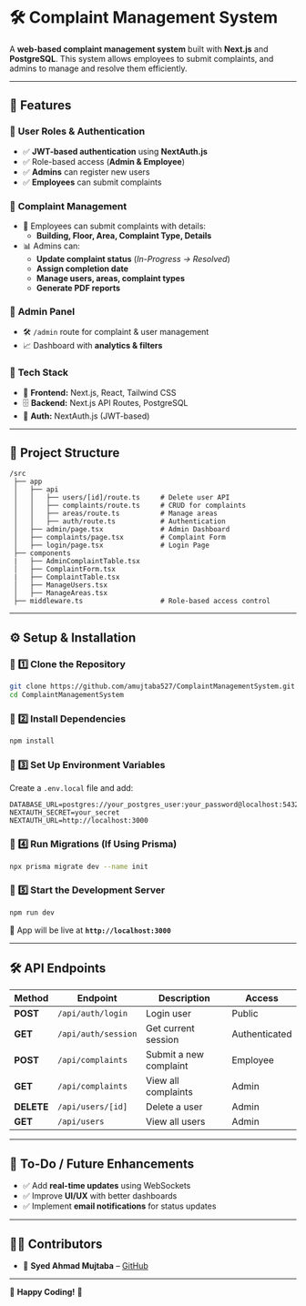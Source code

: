 # 🛠️ **Complaint Management System**  

A **web-based complaint management system** built with **Next.js** and **PostgreSQL**. This system allows employees to submit complaints, and admins to manage and resolve them efficiently.  

---

## 📌 **Features**
### 🔹 **User Roles & Authentication**
- ✅ **JWT-based authentication** using **NextAuth.js**
- ✅ Role-based access (**Admin & Employee**)  
- ✅ **Admins** can register new users  
- ✅ **Employees** can submit complaints  

### 🔹 **Complaint Management**
- 📝 Employees can submit complaints with details:
  - **Building, Floor, Area, Complaint Type, Details**
- 📊 Admins can:
  - **Update complaint status** (*In-Progress → Resolved*)
  - **Assign completion date**
  - **Manage users, areas, complaint types**
  - **Generate PDF reports**

### 🔹 **Admin Panel**
- 🛠️ `/admin` route for complaint & user management  
- 📈 Dashboard with **analytics & filters**  

### 🔹 **Tech Stack**
- 🚀 **Frontend:** Next.js, React, Tailwind CSS  
- 🗄️ **Backend:** Next.js API Routes, PostgreSQL  
- 🔑 **Auth:** NextAuth.js (JWT-based)  

---

## 📂 **Project Structure**
```
/src
 ├── app
 │   ├── api
 │   │   ├── users/[id]/route.ts     # Delete user API
 │   │   ├── complaints/route.ts     # CRUD for complaints
 │   │   ├── areas/route.ts          # Manage areas
 │   │   ├── auth/route.ts           # Authentication
 │   ├── admin/page.tsx              # Admin Dashboard
 │   ├── complaints/page.tsx         # Complaint Form
 │   ├── login/page.tsx              # Login Page
 ├── components
 |   ├── AdminComplaintTable.tsx
 │   ├── ComplaintForm.tsx
 |   ├── ComplaintTable.tsx
 │   ├── ManageUsers.tsx
 │   ├── ManageAreas.tsx
 ├── middleware.ts                   # Role-based access control
```

---

## ⚙️ **Setup & Installation**
### 📌 **1️⃣ Clone the Repository**
```bash
git clone https://github.com/amujtaba527/ComplaintManagementSystem.git
cd ComplaintManagementSystem
```

### 📌 **2️⃣ Install Dependencies**
```bash
npm install
```

### 📌 **3️⃣ Set Up Environment Variables**
Create a `.env.local` file and add:
```env
DATABASE_URL=postgres://your_postgres_user:your_password@localhost:5432/your_database
NEXTAUTH_SECRET=your_secret
NEXTAUTH_URL=http://localhost:3000
```

### 📌 **4️⃣ Run Migrations (If Using Prisma)**
```bash
npx prisma migrate dev --name init
```

### 📌 **5️⃣ Start the Development Server**
```bash
npm run dev
```
🚀 App will be live at **`http://localhost:3000`**  

---

## 🛠️ **API Endpoints**
| Method | Endpoint                 | Description              | Access |
|--------|--------------------------|--------------------------|--------|
| **POST** | `/api/auth/login`       | Login user               | Public |
| **GET**  | `/api/auth/session`     | Get current session      | Authenticated |
| **POST** | `/api/complaints`       | Submit a new complaint   | Employee |
| **GET**  | `/api/complaints`       | View all complaints      | Admin |
| **DELETE** | `/api/users/[id]`     | Delete a user            | Admin |
| **GET**  | `/api/users`            | View all users           | Admin |

---

## 🎯 **To-Do / Future Enhancements**
- ✅ Add **real-time updates** using WebSockets  
- ✅ Improve **UI/UX** with better dashboards  
- ✅ Implement **email notifications** for status updates  

---

## 👨‍💻 **Contributors**
- 🚀 **Syed Ahmad Mujtaba** – [GitHub](https://github.com/amujtaba527)  

---
🚀 **Happy Coding!** 🎯